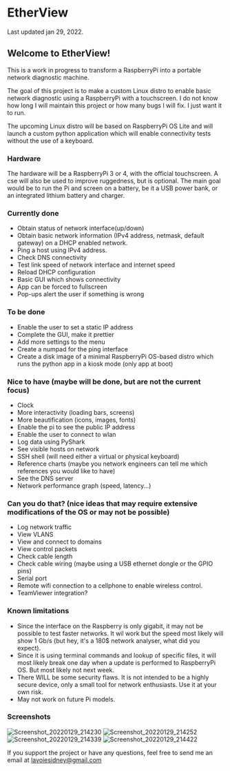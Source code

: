 # EtherView
Last updated jan 29, 2022.

## Welcome to EtherView!

This is a work in progress to transform a RaspberryPi into a portable network diagnostic machine.

The goal of this project is to make a custom Linux distro to enable basic network diagnostic using a RaspberryPi with a touchscreen.
I do not know how long I will maintain this project or how many bugs I will fix. I just want it to run.

The upcoming Linux distro will be based on RaspberryPi OS Lite and will launch a custom python application 
which will enable connectivity tests without the use of a keyboard.

### Hardware
The hardware will be a RaspberryPi 3 or 4, with the official touchscreen. A cse will also be used to improve ruggedness, but is optional.
The main goal would be to run the Pi and screen on a battery, be it a USB power bank, or an integrated lithium battery and charger.

### Currently done
- Obtain status of network interface(up/down)
- Obtain basic network information (IPv4 address, netmask, default gateway) on a DHCP enabled network.
- Ping a host using IPv4 address.
- Check DNS connectivity
- Test link speed of network interface and internet speed
- Reload DHCP configuration
- Basic GUI which shows connectivity
- App can be forced to fullscreen
- Pop-ups alert the user if something is wrong

### To be done
- Enable the user to set a static IP address
- Complete the GUI, make it prettier
- Add more settings to the menu
- Create a numpad for the ping interface
- Create a disk image of a minimal RaspberryPi OS-based distro which runs the python app in a kiosk mode (only app at boot)

### Nice to have (maybe will be done, but are not the current focus)
- Clock
- More interactivity (loading bars, screens)
- More beautification (icons, images, fonts)
- Enable the pi to see the public IP address
- Enable the user to connect to wlan
- Log data using PyShark
- See visible hosts on network
- SSH shell (will need either a virtual or physical keyboard)
- Reference charts (maybe you network engineers can tell me which references you would like to have)
- See the DNS server
- Network performance graph (speed, latency...)

### Can you do that? (nice ideas that may require extensive modifications of the OS or may not be possible)
- Log network traffic
- View VLANS
- View and connect to domains
- View control packets
- Check cable length
- Check cable wiring (maybe using a USB ethernet dongle or the GPIO pins)
- Serial port
- Remote wifi connection to a cellphone to enable wireless control.
- TeamViewer integration?

### Known limitations
- Since the interface on the Raspberry is only gigabit, it may not be possible to test faster networks. 
  It wil work but the speed most likely will show 1 Gb/s (but hey, it's a 180$ network analyser, what did you expect).
- Since it is using terminal commands and lookup of specific files, it will most likely break one day when a update is performed to RaspberryPi OS. 
  But most likely not next week.
- There WILL be some security flaws. It is not intended to be a highly secure device, only a small tool for network enthusiasts. Use it at your own risk.
- May not work on future Pi models.
  
### Screenshots
![Screenshot_20220129_214230](https://user-images.githubusercontent.com/76972727/151684722-a19f0f87-8696-4ad8-b6fe-719e2a470be4.png)
![Screenshot_20220129_214252](https://user-images.githubusercontent.com/76972727/151684723-55d21d81-355e-40cf-8c46-2435cc41da6b.png)
![Screenshot_20220129_214339](https://user-images.githubusercontent.com/76972727/151684724-49b405dc-9581-444b-a4d0-b1bf404dfdbc.png)
![Screenshot_20220129_214422](https://user-images.githubusercontent.com/76972727/151684725-75b443f1-c8f1-4b15-bf93-981241b35425.png)

If you support the project or have any questions, feel free to send me an email at lavoiesidney@gmail.com
